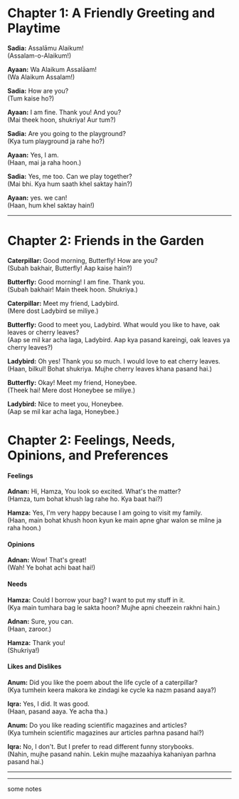 

# **Chapter 1: A Friendly Greeting and Playtime**  

**Sadia:** Assalāmu Alaikum!  
(Assalam-o-Alaikum!)  

**Ayaan:** Wa Alaikum Assalāam!  
(Wa Alaikum Assalam!)  

**Sadia:** How are you?  
(Tum kaise ho?)  

**Ayaan:** I am fine. Thank you! And you?  
(Mai theek hoon, shukriya! Aur tum?)  

**Sadia:** Are you going to the playground?  
(Kya tum playground ja rahe ho?)  

**Ayaan:** Yes, I am.  
(Haan, mai ja raha hoon.)  

**Sadia:** Yes, me too. Can we play together?  
(Mai bhi. Kya hum saath khel saktay hain?)  

**Ayaan:** yes. we can!  
(Haan, hum khel saktay hain!)  

---

# **Chapter 2: Friends in the Garden**  

**Caterpillar:** Good morning, Butterfly! How are you?  
(Subah bakhair, Butterfly! Aap kaise hain?)  

**Butterfly:** Good morning! I am fine. Thank you.  
(Subah bakhair! Main theek hoon. Shukriya.)  

**Caterpillar:** Meet my friend, Ladybird.  
(Mere dost Ladybird se miliye.)  

**Butterfly:** Good to meet you, Ladybird. What would you like to have, oak leaves or cherry leaves?  
(Aap se mil kar acha laga, Ladybird. Aap kya pasand kareingi, oak leaves ya cherry leaves?)  

**Ladybird:** Oh yes! Thank you so much. I would love to eat cherry leaves.  
(Haan, bilkul! Bohat shukriya. Mujhe cherry leaves khana pasand hai.)  

**Butterfly:** Okay! Meet my friend, Honeybee.  
(Theek hai! Mere dost Honeybee se miliye.)  

**Ladybird:** Nice to meet you, Honeybee.  
(Aap se mil kar acha laga, Honeybee.)  




# **Chapter 2: Feelings, Needs, Opinions, and Preferences**  



#### **Feelings**  
**Adnan:** Hi, Hamza, You look so excited. What's the matter?  
(Hamza, tum bohat khush lag rahe ho. Kya baat hai?)  

**Hamza:** Yes, I'm very happy because I am going to visit my family.  
(Haan, main bohat khush hoon kyun ke main apne ghar walon se milne ja raha hoon.)  



#### **Opinions**  
**Adnan:** Wow! That's great!  
(Wah! Ye bohat achi baat hai!)  



#### **Needs**  
**Hamza:** Could I borrow your bag? I want to put my stuff in it.  
(Kya main tumhara bag le sakta hoon? Mujhe apni cheezein rakhni hain.)  

**Adnan:** Sure, you can.  
(Haan, zaroor.)  

**Hamza:** Thank you!  
(Shukriya!)  



#### **Likes and Dislikes**  
**Anum:** Did you like the poem about the life cycle of a caterpillar?  
(Kya tumhein keera makora ke zindagi ke cycle ka nazm pasand aaya?)  

**Iqra:** Yes, I did. It was good.  
(Haan, pasand aaya. Ye acha tha.)  

**Anum:** Do you like reading scientific magazines and articles?  
(Kya tumhein scientific magazines aur articles parhna pasand hai?)  

**Iqra:** No, I don't. But I prefer to read different funny storybooks.  
(Nahin, mujhe pasand nahin. Lekin mujhe mazaahiya kahaniyan parhna pasand hai.)  





---

---

some notes